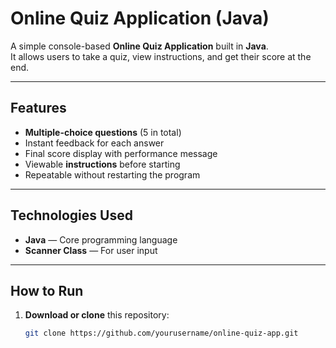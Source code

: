 #  Online Quiz Application (Java)

A simple console-based **Online Quiz Application** built in **Java**.  
It allows users to take a quiz, view instructions, and get their score at the end.

---

##  Features
- **Multiple-choice questions** (5 in total)
-  Instant feedback for each answer
-  Final score display with performance message
-  Viewable **instructions** before starting
- Repeatable without restarting the program

---

##  Technologies Used
- **Java** — Core programming language
- **Scanner Class** — For user input

---

##  How to Run
1. **Download or clone** this repository:
   ```bash
   git clone https://github.com/yourusername/online-quiz-app.git

